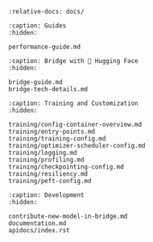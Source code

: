 ```{include} ../README.md
:relative-docs: docs/
```

```{toctree}
:caption: Guides
:hidden:

performance-guide.md
```

```{toctree}
:caption: Bridge with 🤗 Hugging Face
:hidden:

bridge-guide.md
bridge-tech-details.md
```

```{toctree}
:caption: Training and Customization
:hidden:

training/config-container-overview.md
training/entry-points.md
training/training-config.md
training/optimizer-scheduler-config.md
training/logging.md
training/profiling.md
training/checkpointing-config.md
training/resiliency.md
training/peft-config.md
```

```{toctree}
:caption: Development
:hidden:

contribute-new-model-in-bridge.md
documentation.md
apidocs/index.rst
```
